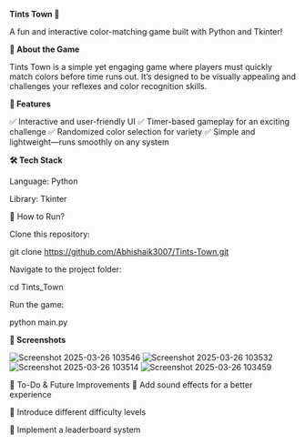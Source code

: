 **Tints Town 🎨**

A fun and interactive color-matching game built with Python and Tkinter!

**🌟 About the Game**

Tints Town is a simple yet engaging game where players must quickly match colors before time runs out. It’s designed to be visually appealing and challenges your reflexes and color recognition skills.

**🚀 Features**

✅ Interactive and user-friendly UI
✅ Timer-based gameplay for an exciting challenge
✅ Randomized color selection for variety
✅ Simple and lightweight—runs smoothly on any system

**🛠 Tech Stack**

Language: Python

Library: Tkinter

🔧 How to Run?

Clone this repository:

git clone https://github.com/Abhishaik3007/Tints-Town.git

Navigate to the project folder:

cd Tints_Town

Run the game:

python main.py

**📸 Screenshots**

![Screenshot 2025-03-26 103546](https://github.com/user-attachments/assets/5851e01e-6f6e-4000-98fa-9f74e1f9f516)
![Screenshot 2025-03-26 103532](https://github.com/user-attachments/assets/bf5c1968-860e-4046-96f4-9ea127fa3bae)
![Screenshot 2025-03-26 103514](https://github.com/user-attachments/assets/fb116087-956a-4178-8bb4-0014581ba3d1)
![Screenshot 2025-03-26 103459](https://github.com/user-attachments/assets/26b18bb8-358f-4fab-85e2-86ceba5514e3)


📌 To-Do & Future Improvements
🔹 Add sound effects for a better experience

🔹 Introduce different difficulty levels

🔹 Implement a leaderboard system
